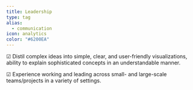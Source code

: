 ```yaml
---
title: Leadership
type: tag
alias:
  - communication
icon: analytics
color: "#6200EA"
---
```

☑ Distil complex ideas into simple, clear, and user-friendly visualizations, ability to explain sophisticated concepts in an understandable manner.

☑ Experience working and leading across small- and large-scale teams/projects in a variety of settings. 

